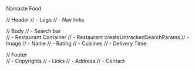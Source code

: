 Namaste Food.

// Header
//  - Logo
//  - Nav links

// Body
//  - Search bar   
//  - Restaurant Container
//     - Restaurant createUntrackedSearchParams
//         - Image
//         - Name
//         - Rating
//         - Cuisines
//         - Delivery Time

// Footer      
//     - Copyrights
//     - Links
//     - Address
//     - Contact